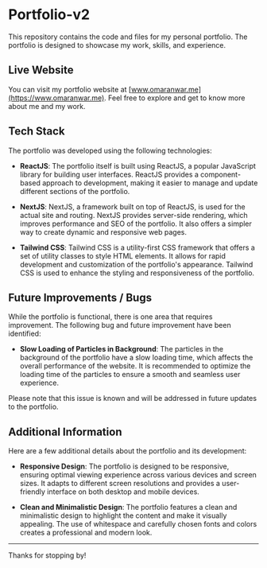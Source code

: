# Portfolio-v2

This repository contains the code and files for my personal portfolio. The portfolio is designed to showcase my work, skills, and experience.

## Live Website

You can visit my portfolio website at [www.omaranwar.me](https://www.omaranwar.me). Feel free to explore and get to know more about me and my work.

## Tech Stack

The portfolio was developed using the following technologies:

- **ReactJS**: The portfolio itself is built using ReactJS, a popular JavaScript library for building user interfaces. ReactJS provides a component-based approach to development, making it easier to manage and update different sections of the portfolio.

- **NextJS**: NextJS, a framework built on top of ReactJS, is used for the actual site and routing. NextJS provides server-side rendering, which improves performance and SEO of the portfolio. It also offers a simpler way to create dynamic and responsive web pages.

- **Tailwind CSS**: Tailwind CSS is a utility-first CSS framework that offers a set of utility classes to style HTML elements. It allows for rapid development and customization of the portfolio's appearance. Tailwind CSS is used to enhance the styling and responsiveness of the portfolio.

## Future Improvements / Bugs

While the portfolio is functional, there is one area that requires improvement. The following bug and future improvement have been identified:

- **Slow Loading of Particles in Background**: The particles in the background of the portfolio have a slow loading time, which affects the overall performance of the website. It is recommended to optimize the loading time of the particles to ensure a smooth and seamless user experience.

Please note that this issue is known and will be addressed in future updates to the portfolio.

## Additional Information

Here are a few additional details about the portfolio and its development:

- **Responsive Design**: The portfolio is designed to be responsive, ensuring optimal viewing experience across various devices and screen sizes. It adapts to different screen resolutions and provides a user-friendly interface on both desktop and mobile devices.

- **Clean and Minimalistic Design**: The portfolio features a clean and minimalistic design to highlight the content and make it visually appealing. The use of whitespace and carefully chosen fonts and colors creates a professional and modern look.

---

Thanks for stopping by!
